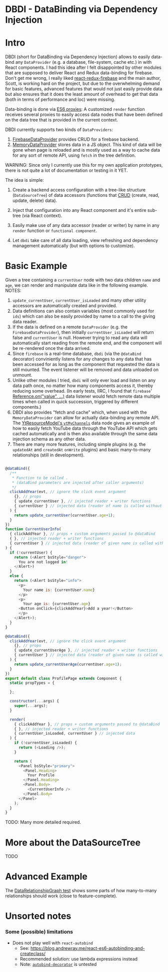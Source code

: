 
# DBDI - **D**ata**B**inding via **D**ependency **I**njection

# Intro

DBDI (short for DataBinding via Dependency Injection) allows to easily data-bind any `DataProvider` (e.g. a database, file-system, cache etc.) in with React components. I had this idea after I felt disappointed by other modules that are supposed to deliver React and Redux data-binding for firebase. Don't get me wrong, I really liked [react-redux-firebase](https://github.com/prescottprue/react-redux-firebase) and the main author, Scott, is working hard on the project, but due to the overwhelming demand for basic features, advanced features that would not just easily provide data but also ensures that it does the least amount of overhead to get that data (both in terms of performance and loc) were missing.

Data-binding is done via [ES6 proxies](https://ponyfoo.com/articles/es6-proxies-in-depth): A customized `render` function receives several proxies to easily access data nodes that have been defined on the data tree that is provided in the current context.

DBDI currently supports two kinds of `DataProviders`:

1. [FirebaseDataProvider](https://github.com/Domiii/project-empire/blob/master/src/dbdi/firebase/FirebaseDataProvider.js) provides CRUD for a firebase backend.
1. [MemoryDataProvider](https://github.com/Domiii/project-empire/blob/master/src/dbdi/dataProviders/MemoryDataProvider.js) stores data in a JS object. This kind of data will be gone when page is reloaded and is mostly used as a way to cache data for any sort of remote API, using `fetch` in the tree definition.

WARNING: Since only I currently use this for my own application prototypes, there is not quite a lot of documentation or testing in it YET.


The idea is simple:

1. Create a backend access configuration with a tree-like structure (`DataSourceTree`) of data accessors (functions that [CRUD](https://en.wikipedia.org/wiki/Create,_read,_update_and_delete) (create, read, update, delete) data).

2. Inject that configuration into any React component and it's entire sub-tree (via React context).

3. Easily make use of any data accessor (reader or writer) by name in any `render` function or `functional component`.

4. Let `dbdi` take care of all data loading, view refreshing and dependency management automatically (but with options to customize).


# Basic Example

Given a tree containing a `currentUser` node with two data children `name` and `age`, we can render and manipulate data like in the following example.
NOTES:

1. `update_currentUser`, `currentUser_isLoaded` and many other utility accessors are automatically created and provided.
1. Data definitions can also contain variables (most commonly used for `ids`) which can also be easily provided by name to a call to the giving data reader.
1. If the data is defined on a remote `DataProvider` (e.g. the `FirebaseDataProvider`), then initially `currentUser_isLoaded` will return false and `currentUser` is null. However trying to read any data will automatically start reading from the remote end, and the component will be re-rendered once the data arrived.
1. Since `firebase` is a real-time database, `dbdi` (via the `@dataBind` decorator) conviniently listens for any changes to any data that has been accessed for as long as the component that requested the data is still mounted. The event listener will be removed and data unloaded on unmount.
1. Unlike other modules I tried, `dbdi` will only ever load and listen on any data path once, no matter how many components access it, thereby reducing some overhead. (In early tests, IIRC, I found that `firebase`' [Reference.on("value", ...)](https://firebase.google.com/docs/reference/js/firebase.database.Reference#on) data listener would fetch remote data multiple times when called in quick succession, triggered by different components.)
1. DBDI also provides "fetch and cache" which, when used with the `MemoryDataProvider` can allow for actually data-binding any remote API. The [YtResourceModel's `ytMyChannels`](https://github.com/Domiii/project-empire/blob/aac9dfbe6d22b2f9495af927e6107cacc88b1c80/src/core/multimedia/youtube/YtResourceModel.js#L32) data node gives an example of how to easily fetch YouTube data through the YouTube API which gets cached automatically and is then also available through the same data injection schema as any other data.
1. There are many more features, including simple plugins (e.g. the `updatedAt` and `createdAt` `onWrite` plugins) and basic many-to-many relationships (still in development).


```js

@dataBind({
  /**
   * Function to be called .
   * (dataBind parameters are injected after caller arguments)
   */
  clickAddYear(evt, // ignore the click event argument
    {}, // props
    { update_currentUser }, // injected reader + writer functions
    { currentUser } // injected data (reader of name is called without arguments)
  ) {
    return update_currentUser(currentUser.age+1);
  }
})
function CurrentUserInfo(
  { clickAddYear }, // props + custom arguments passed to @dataBind
  { }, // injected reader + writer functions
  { currentUser } // injected data (reader of given name is called without arguments)
) {
  if (!currentUser) {
    return (<Alert bsStyle="danger">
      You are not logged in!
    </Alert>)
  }
  else {
    return (<Alert bsStyle="info">
      <p>
        Your name is: {currentUser.name}
      </p>
      <p>
        Your age is: {currentUser.age} 
      <Button onClick={clickAddYear}>Add a year!</Button>
      </p>
    </Alert>);
  }
}

@dataBind({
  clickAddYear(evt, // ignore the click event argument
    {}, // props
    { update_currentUserAge }, // injected reader + writer functions
    { currentUser } // injected data (reader of given name is called without arguments)
  ) {
    return update_currentUserAge(currentUser.age+1);
  }
})
export default class ProfilePage extends Component {
  static propTypes = {

  };

  constructor(...args) {
    super(...args);
  }

  render(
    { clickAddYear }, // props + custom arguments passed to @dataBind
    { }, // injected reader + writer functions
    { currentUser_isLoaded, currentUser } // injected data
  ) {
    if (!currentUser_isLoaded) {
      return (<Loading />);
    }

    return (
      <Panel bsStyle="primary">
        <Panel.Heading>
          Your Profile
        </Panel.Heading>
        <Panel.Body>
          <CurrentUserInfo />
        </Panel.Body>
      </Panel>
    );
  }
}
```

TODO: Many more detailed required.



# More about the DataSourceTree

TODO


# Advanced Example

The [DataRelationshipGraph test](https://github.com/Domiii/project-empire/blob/master/src/dbdi/__tests__/DataRelationshipGraph.test.js) shows some parts of how many-to-many relationships should work (close to feature-complete).


# Unsorted notes
### Some (possible) limitations
* Does not play well with `react-autobind`
  * See: https://blog.andrewray.me/react-es6-autobinding-and-createclass/
  * Recommended solution: use lambda expressions instead
  * Note: [`autobind-decorator`](https://github.com/andreypopp/autobind-decorator) is untested
